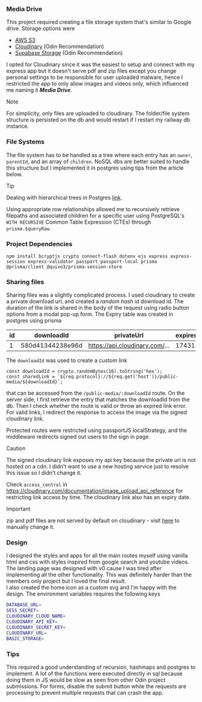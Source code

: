 ### Media Drive
This project required creating a file storage system that's similar to Google drive. Storage options were 
- [AWS S3](https://aws.amazon.com/s3/)
- [Cloudinary](https://cloudinary.com/) (Odin Recommendation)
- [Supabase Storage](https://supabase.com/docs/guides/storage) (Odin Recommendation)

I opted for Cloudinary since it was the easiest to setup and connect with my express app but it doesn't 
serve pdf and zip files except you change personal settings to be responsible for user uploaded malware, 
hence I restricted the app to only allow images and videos only, which influenced me naming it 
***Media Drive***.

> [!Note]
> For simplicity, only files are uploaded to cloudinary. The folder/file system structure is persisted 
    on the db and would restart if I restart my railway db instance.

### File Systems
The file system has to be handled as a tree where each entry has an `owner`, `parentId`, and an array of 
`children`. NoSQL dbs are better suited to handle this structure but I implemented it in postgres using 
tips from the article below.

>[!Tip]
> Dealing with hierarchical trees in Postgres [link](https://leonardqmarcq.com/posts/modeling-hierarchical-tree-data).

Using appropriate row relationships allowed me to recursively retrieve filepaths and associated children 
for a specific user using PostgreSQL's `WITH RECURSIVE` Common Table Expression (CTEs) through 
`prisma.$queryRaw`. 

### Project Dependencies
```JS
npm install bcryptjs crypto connect-flash dotenv ejs express express-session express-validator passport passport-local prisma @prisma/client @quixo3/prisma-session-store
```

### Sharing files
Sharing files was a slightly complicated process. I used cloudinary to create a private download url, and 
created a *random hash* id download id. The duration of the link is shared in the body of the request 
using radio button options from a modal pop-up form. The Expiry table was created in postgres using prisma 

| id | downloadId | privateUrl | expiresAt |
| :--- | :----: | :----: | :---- |
| 1 | 580d41344238e96d | https://api.cloudinary.com/... | 1743132214 |

The `downloadId` was used to create a custom link
```JS
const downloadId = crypto.randomBytes(16).toString('hex');
const sharedLink = `${req.protocol}://${req.get('host')}/public-media/${downloadId}`;
```
that can be accessed from the `/public-media/:downloadId` route. On the server side, I first retrieve 
the entry that matches the downloadId from the db. Then I check whether the route is valid or throw an 
expired link error. For valid links, I redirect the response to access the image via the signed 
cloudinary link. <br>

Protected routes were restricted using passportJS localStrategy, and the middleware redirects signed out 
users to the sign in page.

> [!Caution] 
> The signed cloudinary link exposes my api key because the private url is not hosted on a cdn. I didn't 
    want to use a new hosting service just to resolve this issue so I didn't change it. 

Check `access_control` in https://cloudinary.com/documentation/image_upload_api_reference for restricting 
link access by time. The cloudinary link also has an expiry date.

> [!Important]
> zip and pdf files are not served by default on cloudinary - visit [here](https://console.cloudinary.com/settings/c-825e97b0a11f6c2158044292115ae8/security) to manually change it.

### Design
I designed the styles and apps for all the main routes myself using vanilla html and css with styles 
inspired from google search and youtube videos. The landing page was designed with v0 cause I was 
tired after implementing all the other functionality. This was definitely harder than the members only 
project but I loved the final result. <br>
I also created the home icon as a custom svg and I'm happy with the design. The environment variables 
requires the following keys
```bash
DATABASE_URL=
SESS_SECRET=
CLOUDINARY_CLOUD_NAME=
CLOUDINARY_API_KEY=
CLOUDINARY_SECRET_KEY=
CLOUDINARY_URL=
BASIC_STORAGE=
```

### Tips
This required a good understanding of recursion, hashmaps and postgres to implement. A lot of the 
functions were executed directly in sql because doing them in JS would be slow as seen from other Odin 
project submissions. For forms, disable the submit button while the requests are processing to prevent 
multiple requests that can crash the app. <br>